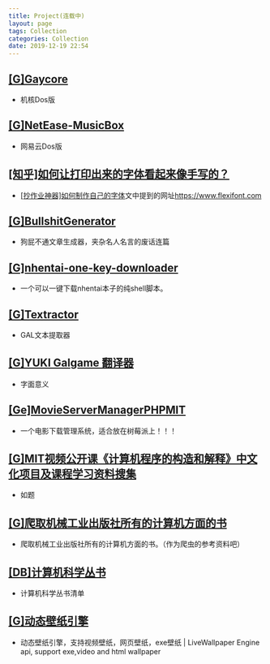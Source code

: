 ```yaml
---
title: Project(连载中)
layout: page
tags: Collection
categories: Collection
date: 2019-12-19 22:54
---
```

## __[[G]Gaycore](https://github.com/yihong0618/gaycore)__
- 机核Dos版

## __[[G]NetEase-MusicBox](https://github.com/darknessomi/musicbox)__
- 网易云Dos版

## __[[知乎]如何让打印出来的字体看起来像手写的？](https://www.zhihu.com/question/20308770)__
- [\[抄作业神器\]如何制作自己的字体](https://www.bilibili.com/video/av80014696)文中提到的网址<https://www.flexifont.com>

## __[[G]BullshitGenerator](https://github.com/menzi11/BullshitGenerator)__
- 狗屁不通文章生成器，夹杂名人名言的废话连篇

## __[[G]nhentai-one-key-downloader](https://github.com/Tsuk1ko/nhentai-one-key-downloader)__
- 一个可以一键下载nhentai本子的纯shell脚本。

## __[[G]Textractor](https://github.com/Artikash/Textractor)__
- GAL文本提取器

## __[[G]YUKI Galgame 翻译器](https://github.com/project-yuki/YUKI)__
- 字面意义

## __[[Ge]MovieServerManagerPHPMIT](https://gitee.com/hexpang/MovieServerManager)__
- 一个电影下载管理系统，适合放在树莓派上！！！

## __[[G]MIT视频公开课《计算机程序的构造和解释》中文化项目及课程学习资料搜集](https://github.com/DeathKing/Learning-SICP)__
- 如题

## __[[G]爬取机械工业出版社所有的计算机方面的书](https://github.com/yqylh/-Reptile)__
- 爬取机械工业出版社所有的计算机方面的书。（作为爬虫的参考资料吧）

## __[[DB]计算机科学丛书](https://book.douban.com/series/1163?page=8)__
- 计算机科学丛书清单

## __[[G]动态壁纸引擎](https://github.com/giant-app/LiveWallpaperEngine)__
- 动态壁纸引擎，支持视频壁纸，网页壁纸，exe壁纸 | LiveWallpaper Engine api, support exe,video and html wallpaper



